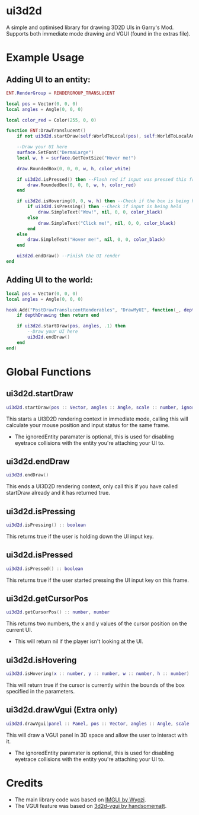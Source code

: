 # ui3d2d
A simple and optimised library for drawing 3D2D UIs in Garry's Mod. Supports both immediate mode drawing and VGUI (found in the extras file).

# Example Usage
## Adding UI to an entity:
```lua
ENT.RenderGroup = RENDERGROUP_TRANSLUCENT

local pos = Vector(0, 0, 0)
local angles = Angle(0, 0, 0)

local color_red = Color(255, 0, 0)

function ENT:DrawTranslucent()
    if not ui3d2d.startDraw(self:WorldToLocal(pos), self:WorldToLocalAngles(angles), .1, self) then return end --Skip drawing if the player can't see the UI

    --Draw your UI here
    surface.SetFont("DermaLarge")
    local w, h = surface.GetTextSize("Hover me!")

    draw.RoundedBox(0, 0, 0, w, h, color_white)

    if ui3d2d.isPressed() then --Flash red if input was pressed this frame
        draw.RoundedBox(0, 0, 0, w, h, color_red)
    end

    if ui3d2d.isHovering(0, 0, w, h) then --Check if the box is being hovered
        if ui3d2d.isPressing() then --Check if input is being held
            draw.SimpleText("Wow!", nil, 0, 0, color_black)
        else
            draw.SimpleText("Click me!", nil, 0, 0, color_black)
        end
    else
        draw.SimpleText("Hover me!", nil, 0, 0, color_black)
    end

    ui3d2d.endDraw() --Finish the UI render
end
```

## Adding UI to the world:
```lua
local pos = Vector(0, 0, 0)
local angles = Angle(0, 0, 0)

hook.Add("PostDrawTranslucentRenderables", "DrawMyUI", function(_, depthDrawing)
    if depthDrawing then return end

    if ui3d2d.startDraw(pos, angles, .1) then
        --Draw your UI here
        ui3d2d.endDraw()
    end
end)
```

# Global Functions
## ui3d2d.startDraw
```lua
ui3d2d.startDraw(pos :: Vector, angles :: Angle, scale :: number, ignoredEntity :: Entity) :: boolean
```
This starts a UI3D2D rendering context in immediate mode, calling this will calculate your mouse position and input status for the same frame.
- The ignoredEntity paramater is optional, this is used for disabling eyetrace collisions with the entity you're attaching your UI to.

## ui3d2d.endDraw
```lua
ui3d2d.endDraw()
```
This ends a UI3D2D rendering context, only call this if you have called startDraw already and it has returned true.

## ui3d2d.isPressing
```lua
ui3d2d.isPressing() :: boolean
```
This returns true if the user is holding down the UI input key.

## ui3d2d.isPressed
```lua
ui3d2d.isPressed() :: boolean
```
This returns true if the user started pressing the UI input key on this frame.

## ui3d2d.getCursorPos
```lua
ui3d2d.getCursorPos() :: number, number
```
This returns two numbers, the x and y values of the cursor position on the current UI.
- This will return nil if the player isn't looking at the UI.

## ui3d2d.isHovering
```lua
ui3d2d.isHovering(x :: number, y :: number, w :: number, h :: number) :: boolean
```
This will return true if the cursor is currently within the bounds of the box specified in the parameters.

## ui3d2d.drawVgui (Extra only)
```lua
ui3d2d.drawVgui(panel :: Panel, pos :: Vector, angles :: Angle, scale :: number, ignoredEntity :: Entity)
```
This will draw a VGUI panel in 3D space and allow the user to interact with it.
- The ignoredEntity paramater is optional, this is used for disabling eyetrace collisions with the entity you're attaching your UI to.

# Credits
- The main library code was based on [IMGUI by Wyozi](https://github.com/wyozi-gmod/imgui).
- The VGUI feature was based on [3d2d-vgui by handsomematt](https://github.com/handsomematt/3d2d-vgui).
